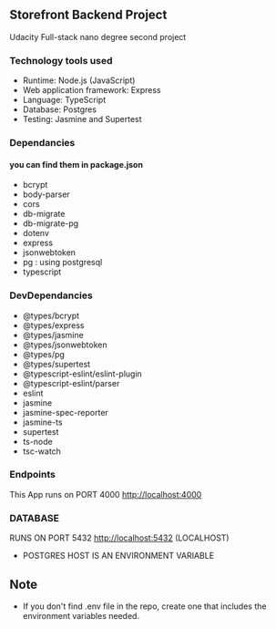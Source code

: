 ## Storefront Backend Project

Udacity Full-stack nano degree second project

### Technology tools used

* Runtime: Node.js (JavaScript)
* Web application framework: Express
* Language: TypeScript
* Database: Postgres
* Testing: Jasmine and Supertest

### Dependancies
#### you can find them in package.json

* bcrypt
* body-parser
* cors
* db-migrate
* db-migrate-pg
* dotenv
* express
* jsonwebtoken
* pg : using postgresql
* typescript

### DevDependancies

* @types/bcrypt
* @types/express
* @types/jasmine
* @types/jsonwebtoken
* @types/pg
* @types/supertest
* @typescript-eslint/eslint-plugin
* @typescript-eslint/parser
* eslint
* jasmine
* jasmine-spec-reporter
* jasmine-ts
* supertest
* ts-node
* tsc-watch


### Endpoints

This App runs on PORT 4000 [http://localhost:4000](http://localhost:4000)


### DATABASE

RUNS ON PORT 5432 [http://localhost:5432](http://localhost:5432) (LOCALHOST)

* POSTGRES HOST IS AN ENVIRONMENT VARIABLE

## Note
* If you don't find .env file in the repo, create one that includes the environment variables needed.

